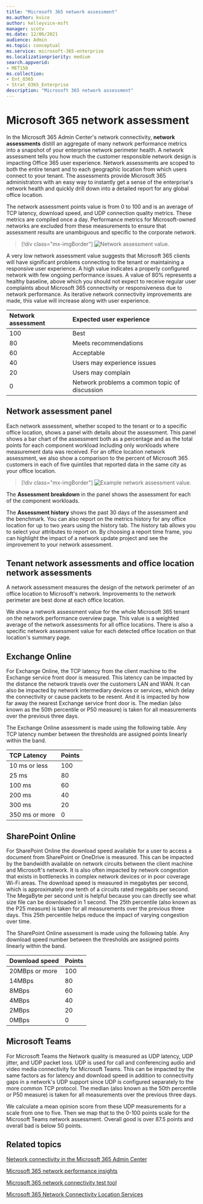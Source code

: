 ```yaml
---
title: "Microsoft 365 network assessment"
ms.author: kvice
author: kelleyvice-msft
manager: scotv
ms.date: 12/06/2021
audience: Admin
ms.topic: conceptual
ms.service: microsoft-365-enterprise
ms.localizationpriority: medium
search.appverid:
- MET150
ms.collection:
- Ent_O365
- Strat_O365_Enterprise
description: "Microsoft 365 network assessment"
---
```


# Microsoft 365 network assessment

In the Microsoft 365 Admin Center's network connectivity, **network assessments** distill an aggregate of many network performance metrics into a snapshot of your enterprise network perimeter health. A network assessment tells you how much the customer responsible network design is impacting Office 365 user experience. Network assessments are scoped to both the entire tenant and to each geographic location from which users connect to your tenant. The assessments provide Microsoft 365 administrators with an easy way to instantly get a sense of the enterprise's network health and quickly drill down into a detailed report for any global office location.

The network assessment points value is from 0 to 100 and is an average of TCP latency, download speed, and UDP connection quality metrics. These metrics are compiled once a day. Performance metrics for Microsoft-owned networks are excluded from these measurements to ensure that assessment results are unambiguous and specific to the corporate network.

> [!div class="mx-imgBorder"]
> ![Network assessment value.](../media/m365-mac-perf/m365-mac-perf-overview-score-top.png)

A very low network assessment value suggests that Microsoft 365 clients will have significant problems connecting to the tenant or maintaining a responsive user experience. A high value indicates a properly configured network with few ongoing performance issues. A value of 80% represents a healthy baseline, above which you should not expect to receive regular user complaints about Microsoft 365 connectivity or responsiveness due to network performance. As iterative network connectivity improvements are made, this value will increase along with user experience.

| Network assessment | Expected user experience |
| :----------------- | :----------------------- |
| 100                | Best                     |
| 80                 | Meets recommendations    |
| 60                 | Acceptable               |
| 40                 | Users may experience issues |
| 20                 | Users may complain       |
| 0                  | Network problems a common topic of discussion |

## Network assessment panel

Each network assessment, whether scoped to the tenant or to a specific office location, shows a panel with details about the assessment. This panel shows a bar chart of the assessment both as a percentage and as the total points for each component workload including only workloads where measurement data was received. For an office location network assessment, we also show a comparison to the percent of Microsoft 365 customers in each of five quintiles that reported data in the same city as your office location.

> [!div class="mx-imgBorder"]
> ![Example network assessment value.](../media/m365-mac-perf/m365-mac-perf-overview-score.png)

The **Assessment breakdown** in the panel shows the assessment for each of the component workloads.

The **Assessment history** shows the past 30 days of the assessment and the benchmark. You can also report on the metrics history for any office location for up to two years using the history tab. The history tab allows you to select your attributes to report on. By choosing a report time frame, you can highlight the impact of a network update project and see the improvement to your network assessment.

## Tenant network assessments and office location network assessments

A network assessment measures the design of the network perimeter of an office location to Microsoft's network. Improvements to the network perimeter are  best done at each office location.

We show a network assessment value for the whole Microsoft 365 tenant on the network performance overview page. This value is a weighted average of the network assessments for all office locations. There is also a specific network assessment value for each detected office location on that location's summary page.

## Exchange Online

For Exchange Online, the TCP latency from the client machine to the Exchange service front door is measured. This latency can be impacted by the distance the network travels over the customers LAN and WAN. It can also be impacted by network intermediary devices or services, which delay the connectivity or cause packets to be resent. And it is impacted by how far away the nearest Exchange service front door is. The median (also known as the 50th percentile or P50 measure) is taken for all measurements over the previous three days.

The Exchange Online assessment is made using the following table. Any TCP latency number between the thresholds are assigned points linearly within the band.

| TCP Latency   | Points |
| :------------ | :----- |
| 10 ms or less  | 100    |
| 25 ms          | 80     |
| 100 ms         | 60     |
| 200 ms         | 40     |
| 300 ms         | 20     |
| 350 ms or more | 0      |

## SharePoint Online

For SharePoint Online the download speed available for a user to access a document from SharePoint or OneDrive is measured. This can be impacted by the bandwidth available on network circuits between the client machine and Microsoft's network. It is also often impacted by network congestion that exists in bottlenecks in complex network devices or in poor coverage Wi-Fi areas. The download speed is measured in megabytes per second, which is approximately one tenth of a circuits rated megabits per second. The MegaByte per second unit is helpful because you can directly see what size file can be downloaded in 1 second. The 25th percentile (also known as the P25 measure) is taken for all measurements over the previous three days. This 25th percentile helps reduce the impact of varying congestion over time.

The SharePoint Online assessment is made using the following table. Any download speed number between the thresholds are assigned points linearly within the band.

| Download speed | Points |
| :------------- | :----- |
| 20MBps or more | 100    |
| 14MBps         | 80     |
| 8MBps          | 60     |
| 4MBps          | 40     |
| 2MBps          | 20     |
| 0MBps          | 0      |

## Microsoft Teams

For Microsoft Teams the Network quality is measured as UDP latency, UDP jitter, and UDP packet loss. UDP is used for call and conferencing audio and video media connectivity for Microsoft Teams. This can be impacted by the same factors as for latency and download speed in addition to connectivity gaps in a network's UDP support since UDP is configured separately to the more common TCP protocol. The median (also known as the 50th percentile or P50 measure) is taken for all measurements over the previous three days. 

We calculate a mean opinion score from these UDP measurements for a scale from one to five. Then we map that to the 0-100 points scale for the Microsoft Teams network assessment.  Overall good is over 87.5 points and overall bad is below 50 points.

## Related topics

[Network connectivity in the Microsoft 365 Admin Center](office-365-network-mac-perf-overview.md)

[Microsoft 365 network performance insights](office-365-network-mac-perf-insights.md)

[Microsoft 365 network connectivity test tool](office-365-network-mac-perf-onboarding-tool.md)

[Microsoft 365 Network Connectivity Location Services](office-365-network-mac-location-services.md)
